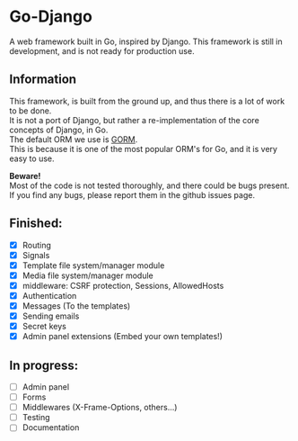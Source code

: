# Go-Django
A web framework built in Go, inspired by Django.
This framework is still in development, and is not ready for production use.

## Information
This framework, is built from the ground up, and thus there is a lot of work to be done.  
It is not a port of Django, but rather a re-implementation of the core concepts of Django, in Go.  
The default ORM we use is [GORM](https://gorm.io/).  
This is because it is one of the most popular ORM's for Go, and it is very easy to use.

**Beware!**  
Most of the code is not tested thoroughly, and there could be bugs present.  
If you find any bugs, please report them in the github issues page.

## Finished:
- [x] Routing
- [x] Signals
- [x] Template file system/manager module
- [x] Media file system/manager module
- [x] middleware: CSRF protection, Sessions, AllowedHosts
- [x] Authentication
- [x] Messages (To the templates)
- [x] Sending emails
- [x] Secret keys
- [x] Admin panel extensions (Embed your own templates!)

## In progress:
- [ ] Admin panel
- [ ] Forms
- [ ] Middlewares (X-Frame-Options, others...)
- [ ] Testing
- [ ] Documentation
